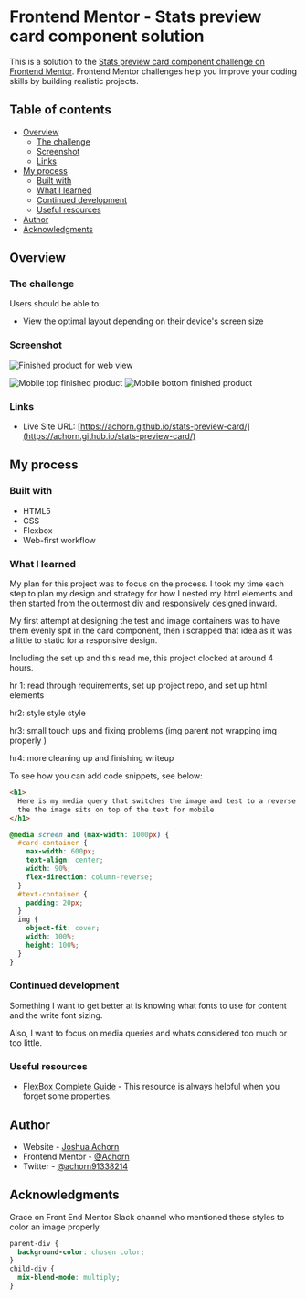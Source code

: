 # Frontend Mentor - Stats preview card component solution

This is a solution to the [Stats preview card component challenge on Frontend Mentor](https://www.frontendmentor.io/challenges/stats-preview-card-component-8JqbgoU62). Frontend Mentor challenges help you improve your coding skills by building realistic projects.

## Table of contents

- [Overview](#overview)
  - [The challenge](#the-challenge)
  - [Screenshot](#screenshot)
  - [Links](#links)
- [My process](#my-process)
  - [Built with](#built-with)
  - [What I learned](#what-i-learned)
  - [Continued development](#continued-development)
  - [Useful resources](#useful-resources)
- [Author](#author)
- [Acknowledgments](#acknowledgments)

## Overview

### The challenge

Users should be able to:

- View the optimal layout depending on their device's screen size

### Screenshot

![Finished product for web view](./images/finished-web-screenshot.png)

![Mobile top finished product](./images/mobile-top-finished.png)
![Mobile bottom finished product](./images/mobile-bottom-finished.png)

### Links

<!-- - Solution URL: [Add solution URL here](https://your-solution-url.com) -->

- Live Site URL: [https://achorn.github.io/stats-preview-card/](https://achorn.github.io/stats-preview-card/)

## My process

### Built with

- HTML5
- CSS
- Flexbox
- Web-first workflow

### What I learned

My plan for this project was to focus on the process. I took my time each step to plan my design and strategy for how I nested my html elements and then started from the outermost div and responsively designed inward.

My first attempt at designing the test and image containers was to have them evenly spit in the card component, then i scrapped that idea as it was a little to static for a responsive design.

Including the set up and this read me, this project clocked at around 4 hours.

hr 1: read through requirements, set up project repo, and set up html elements

hr2: style style style

hr3: small touch ups and fixing problems (img parent not wrapping img properly )

hr4: more cleaning up and finishing writeup

To see how you can add code snippets, see below:

```html
<h1>
  Here is my media query that switches the image and test to a reverse column
  the the image sits on top of the text for mobile
</h1>
```

```css
@media screen and (max-width: 1000px) {
  #card-container {
    max-width: 600px;
    text-align: center;
    width: 90%;
    flex-direction: column-reverse;
  }
  #text-container {
    padding: 20px;
  }
  img {
    object-fit: cover;
    width: 100%;
    height: 100%;
  }
}
```

### Continued development

Something I want to get better at is knowing what fonts to use for content and the write font sizing.

Also, I want to focus on media queries and whats considered too much or too little.

### Useful resources

- [FlexBox Complete Guide](https://css-tricks.com/snippets/css/a-guide-to-flexbox/) - This resource is always helpful when you forget some properties.

## Author

- Website - [Joshua Achorn](https://achorn.github.io/)
- Frontend Mentor - [@Achorn](https://www.frontendmentor.io/profile/Achorn)
- Twitter - [@achorn91338214](https://twitter.com/achorn91338214)

## Acknowledgments

Grace on Front End Mentor Slack channel who mentioned these styles to color an image properly

```css
parent-div {
  background-color: chosen color;
}
child-div {
  mix-blend-mode: multiply;
}
```

